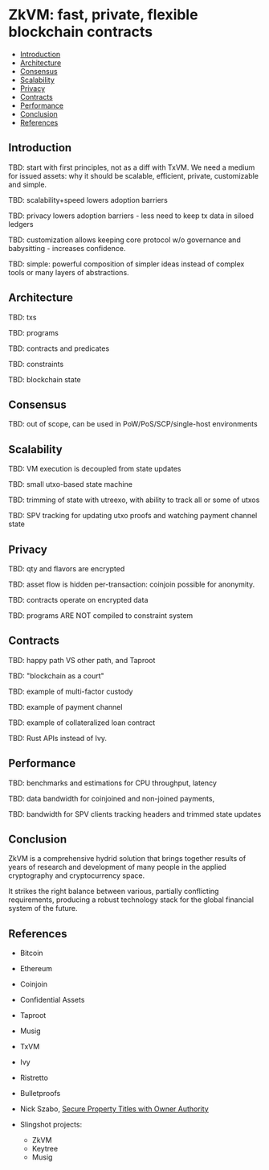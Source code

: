 # ZkVM: fast, private, flexible blockchain contracts

* [Introduction](#introduction)
* [Architecture](#architecture)
* [Consensus](#consensus)
* [Scalability](#scalability)
* [Privacy](#privacy)
* [Contracts](#contracts)
* [Performance](#performance)
* [Conclusion](#conclusion)
* [References](#references)

## Introduction

TBD: start with first principles, not as a diff with TxVM. 
We need a medium for issued assets: why it should be scalable, efficient, private, customizable and simple.

TBD: scalability+speed lowers adoption barriers

TBD: privacy lowers adoption barriers - less need to keep tx data in siloed ledgers

TBD: customization allows keeping core protocol w/o governance and babysitting - increases confidence.

TBD: simple: powerful composition of simpler ideas instead of complex tools or many layers of abstractions.


## Architecture

TBD: txs

TBD: programs

TBD: contracts and predicates

TBD: constraints

TBD: blockchain state


## Consensus

TBD: out of scope, can be used in PoW/PoS/SCP/single-host environments


## Scalability

TBD: VM execution is decoupled from state updates

TBD: small utxo-based state machine

TBD: trimming of state with utreexo, with ability to track all or some of utxos

TBD: SPV tracking for updating utxo proofs and watching payment channel state


## Privacy

TBD: qty and flavors are encrypted

TBD: asset flow is hidden per-transaction: coinjoin possible for anonymity.

TBD: contracts operate on encrypted data

TBD: programs ARE NOT compiled to constraint system


## Contracts

TBD: happy path VS other path, and Taproot

TBD: "blockchain as a court"

TBD: example of multi-factor custody

TBD: example of payment channel

TBD: example of collateralized loan contract

TBD: Rust APIs instead of Ivy. 


## Performance

TBD: benchmarks and estimations for CPU throughput, latency

TBD: data bandwidth for coinjoined and non-joined payments, 

TBD: bandwidth for SPV clients tracking headers and trimmed state updates


## Conclusion

ZkVM is a comprehensive hydrid solution that brings together results of years of research and development
of many people in the applied cryptography and cryptocurrency space.

It strikes the right balance between various, partially conflicting requirements, producing a robust
technology stack for the global financial system of the future.


## References

* Bitcoin
* Ethereum
* Coinjoin
* Confidential Assets
* Taproot
* Musig
* TxVM
* Ivy
* Ristretto
* Bulletproofs
* Nick Szabo, [Secure Property Titles with Owner Authority](http://nakamotoinstitute.org/secure-property-titles/)

* Slingshot projects:
	* ZkVM
	* Keytree
	* Musig
